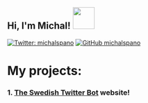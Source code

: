 <h2> Hi, I'm Michal! <img src="https://media.giphy.com/media/kH1DBkPNyZPOk0BxrM/giphy.gif" width="50"></h2>

[![Twitter: michalspano](https://img.shields.io/twitter/follow/michalspano?style=social)](https://twitter.com/michalspano)
[![GitHub michalspano](https://img.shields.io/github/followers/michalspano?label=follow&style=social)](https://github.com/michalspano)

<h1> My projects: </h1>

### 1. [**The Swedish Twitter Bot**](https://michalspano.github.io/The-Swedish-Bot/) website!
